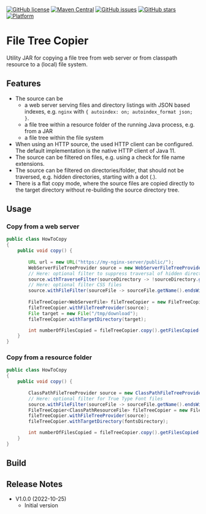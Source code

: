 [![GitHub license](https://img.shields.io/github/license/giraone/file-tree-copier)](https://github.com/giraone/file-tree-copier/blob/master/LICENSE)
[![Maven Central](https://img.shields.io/badge/Maven%20Central-1.0.3-blue)](https://mvnrepository.com/artifact/com.giraone.imaging/file-tree-copier)
[![GitHub issues](https://img.shields.io/github/issues/giraone/file-tree-copier)](https://github.com/giraone/file-tree-copier/issues)
[![GitHub stars](https://img.shields.io/github/stars/giraone/file-tree-copier)](https://github.com/giraone/file-tree-copier/stargazers)
[![Platform](https://img.shields.io/badge/platform-jre11%2B-blue)](https://github.com/giraone/file-tree-copier/pom.xml)

# File Tree Copier

Utility JAR for copying a file tree from web server or from classpath resource to a (local) file system.

## Features

- The source can be
  - a web server serving files and directory listings with JSON based indexes, e.g. `nginx` with `{ autoindex: on; autoindex_format json; }`.
  - a file tree within a resource folder of the running Java process, e.g. from a JAR
  - a file tree within the file system
- When using an HTTP source, the used HTTP client can be configured. The default implementation is the native HTTP client
  of Java 11.
- The source can be filtered on files, e.g. using a check for file name extensions.
- The source can be filtered on directories/folder, that should not be traversed, e.g. hidden directories, starting with a dot (.). 
- There is a flat copy mode, where the source files are copied directly to the target directory without re-building the source directory tree.

## Usage

### Copy from a web server

```java
public class HowToCopy
{
    public void copy() {
        
        URL url = new URL("https://my-nginx-server/public/");
        WebServerFileTreeProvider source = new WebServerFileTreeProvider(url);
        // Here: optional filter to suppress traversal of hidden directories
        source.withTraverseFilter(sourceDirectory -> !sourceDirectory.getName().startsWith("."));
        // Here: optional filter CSS files
        source.withFileFilter(sourceFile -> sourceFile.getName().endsWith(".css"));
        
        FileTreeCopier<WebServerFile> fileTreeCopier = new FileTreeCopier<>();
        fileTreeCopier.withFileTreeProvider(source);
        File target = new File("/tmp/download");
        fileTreeCopier.withTargetDirectory(target);

        int numberOfFilesCopied = fileTreeCopier.copy().getFilesCopied();
    }
}
```

### Copy from a resource folder

```java
public class HowToCopy
{
    public void copy() {
        
        ClassPathFileTreeProvider source = new ClassPathFileTreeProvider("classpath:fonts/");
        // Here: optional filter for True Type Font files
        source.withFileFilter(sourceFile -> sourceFile.getName().endsWith(".ttf"));
        FileTreeCopier<ClassPathResourceFile> fileTreeCopier = new FileTreeCopier<>();
        fileTreeCopier.withFileTreeProvider(source);
        fileTreeCopier.withTargetDirectory(fontsDirectory);

        int numberOfFilesCopied = fileTreeCopier.copy().getFilesCopied();
    }
}
```

## Build

## Release Notes

- V1.0.0 (2022-10-25)
  - Initial version